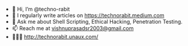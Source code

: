- 👋 Hi, I’m @techno-rabit
- 📝 I regularly write articles on https://technorabit.medium.com
- 💬 Ask me about Shell Scripting, Ethical Hacking, Penetration Testing.
- 📫 Reach me at vishnuprasadsr2003@gmail.com
- 👨🏻‍💻 http://technorabit.unaux.com/

<!---
techno-rabit/techno-rabit is a ✨ special ✨ repository because its `README.md` (this file) appears on your GitHub profile.
You can click the Preview link to take a look at your changes.
--->
